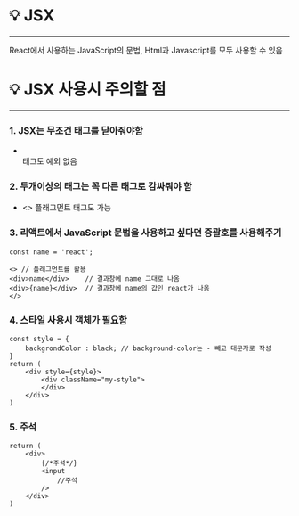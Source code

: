 # 💡 JSX

---

React에서 사용하는 JavaScript의 문법, Html과 Javascript를 모두 사용할 수 있음

# 💡 JSX 사용시 주의할 점

---

### 1\. JSX는 무조건 태그를 닫아줘야함

- <br /> 태그도 예외 없음

### 2\. 두개이상의 태그는 꼭 다른 태그로 감싸줘야 함

- <> 플래그먼트 태그도 가능

### 3\. 리액트에서 JavaScript 문법을 사용하고 싶다면 중괄호를 사용해주기

```
const name = 'react';

<> // 플래그먼트를 활용
<div>name</div>    // 결과창에 name 그대로 나옴
<div>{name}</div>  // 결과창에 name의 값인 react가 나옴
</>
```

### 4\. 스타일 사용시 객체가 필요함

```
const style = {
	backgrondColor : black; // background-color는 - 빼고 대문자로 작성
}
return (
	<div style={style}>
		<div className="my-style">
		</div>
	</div>
)
```

### 5\. 주석

```
return (
	<div>
		{/*주석*/}
		<input
			//주석
		/>
	</div>
)
```
